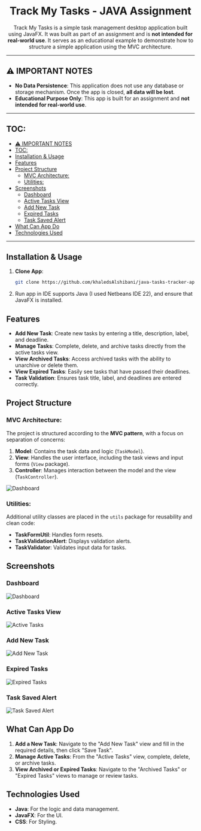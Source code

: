 <div align="center">

<h1>Track My Tasks - JAVA Assignment</h1>

Track My Tasks is a simple task management desktop application built using JavaFX. It was built as part of an assignment and is **not intended for real-world use**. It serves as an educational example to demonstrate how to structure a simple application using the MVC architecture.

</div>

---

## ⚠️ IMPORTANT NOTES

- **No Data Persistence**: This application does not use any database or storage mechanism. Once the app is closed, **all data will be lost**.
- **Educational Purpose Only**: This app is built for an assignment and **not intended for real-world use**.

---

## TOC:

- [⚠️ IMPORTANT NOTES](#️-important-notes)
- [TOC:](#toc)
- [Installation \& Usage](#installation--usage)
- [Features](#features)
- [Project Structure](#project-structure)
  - [MVC Architecture:](#mvc-architecture)
  - [Utilities:](#utilities)
- [Screenshots](#screenshots)
  - [Dashboard](#dashboard)
  - [Active Tasks View](#active-tasks-view)
  - [Add New Task](#add-new-task)
  - [Expired Tasks](#expired-tasks)
  - [Task Saved Alert](#task-saved-alert)
- [What Can App Do](#what-can-app-do)
- [Technologies Used](#technologies-used)

---

## Installation & Usage

1. **Clone App**:
   ```bash
   git clone https://github.com/khaledsAlshibani/java-tasks-tracker-app.git
   ```
   
2. Run app in IDE supports Java (I used Netbeans IDE 22), and ensure that JavaFX is installed.

## Features

- **Add New Task**: Create new tasks by entering a title, description, label, and deadline.
- **Manage Tasks**: Complete, delete, and archive tasks directly from the active tasks view.
- **View Archived Tasks**: Access archived tasks with the ability to unarchive or delete them.
- **View Expired Tasks**: Easily see tasks that have passed their deadlines.
- **Task Validation**: Ensures task title, label, and deadlines are entered correctly.

## Project Structure

### MVC Architecture:

The project is structured according to the **MVC pattern**, with a focus on separation of concerns:
1. **Model**: Contains the task data and logic (`TaskModel`).
2. **View**: Handles the user interface, including the task views and input forms (`View` package).
3. **Controller**: Manages interaction between the model and the view (`TaskController`).

![Dashboard](./assets/mvc-flowchart.png)

### Utilities:

Additional utility classes are placed in the `utils` package for reusability and clean code:
- **TaskFormUtil**: Handles form resets.
- **TaskValidationAlert**: Displays validation alerts.
- **TaskValidator**: Validates input data for tasks.

## Screenshots

### Dashboard

![Dashboard](./assets/dashboard.png)

### Active Tasks View

![Active Tasks](./assets/active-tasks-view.png)

### Add New Task

![Add New Task](./assets/add-new-task-view.png)

### Expired Tasks

![Expired Tasks](./assets/expired-tasks-view.png)

### Task Saved Alert

![Task Saved Alert](./assets/task-saved-alert.png)

## What Can App Do

1. **Add a New Task**: Navigate to the "Add New Task" view and fill in the required details, then click "Save Task".
2. **Manage Active Tasks**: From the "Active Tasks" view, complete, delete, or archive tasks.
3. **View Archived or Expired Tasks**: Navigate to the "Archived Tasks" or "Expired Tasks" views to manage or review tasks.

## Technologies Used

- **Java**: For the logic and data management.
- **JavaFX**: For the UI.
- **CSS**: For Styling.
